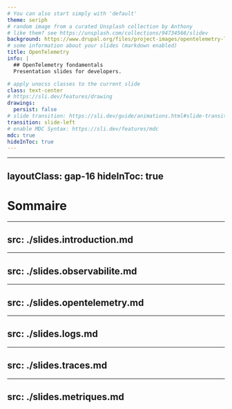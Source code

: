 ```yaml
---
# You can also start simply with 'default'
theme: seriph
# random image from a curated Unsplash collection by Anthony
# like them? see https://unsplash.com/collections/94734566/slidev
background: https://www.drupal.org/files/project-images/opentelemetry-logo_0.png
# some information about your slides (markdown enabled)
title: OpenTelemetry
info: |
  ## OpenTelemetry fondamentals
  Presentation slides for developers.

# apply unocss classes to the current slide
class: text-center
# https://sli.dev/features/drawing
drawings:
  persist: false
# slide transition: https://sli.dev/guide/animations.html#slide-transitions
transition: slide-left
# enable MDC Syntax: https://sli.dev/features/mdc
mdc: true
hideInToc: true
---
```




---
layoutClass: gap-16
hideInToc: true
---

# Sommaire

<Toc columns="2" max-depth="2" listClass="text-sm"/>

<style>

</style>

---
src: ./slides.introduction.md   
---

---
src: ./slides.observabilite.md  
---

---
src: ./slides.opentelemetry.md   
---

---
src: ./slides.logs.md
---

---
src: ./slides.traces.md
---

---
src: ./slides.metriques.md
---